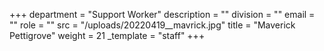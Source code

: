 +++
department = "Support Worker"
description = ""
division = ""
email = ""
role = ""
src = "/uploads/20220419__mavrick.jpg"
title = "Maverick Pettigrove"
weight = 21
_template = "staff"
+++

